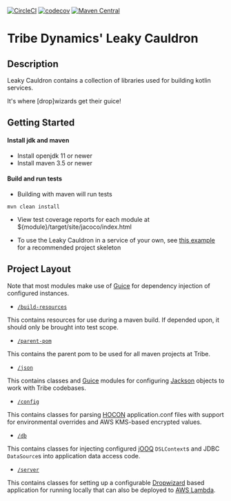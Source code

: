 [![CircleCI](https://circleci.com/gh/trib3/leakycauldron.svg?style=svg&circle-token=75d8c0fddf399e7d6393730422d42be35ef4f3b2)](https://circleci.com/gh/trib3/leakycauldron)
[![codecov](https://codecov.io/gh/trib3/leakycauldron/branch/master/graph/badge.svg?token=MmCucLTttM)](https://codecov.io/gh/trib3/leakycauldron)
[![Maven Central](https://maven-badges.herokuapp.com/maven-central/com.trib3/leakycauldron/badge.svg)](https://maven-badges.herokuapp.com/maven-central/com.trib3/leakycauldron/)

Tribe Dynamics' Leaky Cauldron
=======

Description
-----------
Leaky Cauldron contains a collection of libraries used for building kotlin services.

It's where [drop]wizards get their guice!

Getting Started
---------------
#### Install jdk and maven
* Install openjdk 11 or newer
* Install maven 3.5 or newer
#### Build and run tests
* Building with maven will run tests
```
mvn clean install
```
* View test coverage reports for each module at ${module}/target/site/jacoco/index.html

* To use the Leaky Cauldron in a service of your own, see [this example](https://github.com/trib3/example-cauldron-service)
  for a recommended project skeleton

Project Layout
--------------
Note that most modules make use of [Guice](https://github.com/google/guice) for 
dependency injection of configured instances.

* [`/build-resources`](https://github.com/trib3/leakycauldron/tree/master/build-resources)

This contains resources for use during a maven build.  If depended upon, it should only be
brought into test scope.

* [`/parent-pom`](https://github.com/trib3/leakycauldron/tree/master/parent-pom)

This contains the parent pom to be used for all maven projects at Tribe.

* [`/json`](https://github.com/trib3/leakycauldron/tree/master/json)

This contains classes and [Guice](https://github.com/google/guice) modules for configuring 
[Jackson](https://github.com/FasterXML/jackson) objects to work with Tribe codebases.

* [`/config`](https://github.com/trib3/leakycauldron/tree/master/config)

This contains classes for parsing [HOCON](https://github.com/lightbend/config) application.conf
files with support for environmental overrides and AWS KMS-based encrypted values.

* [`/db`](https://github.com/trib3/leakycauldron/tree/master/db)

This contains classes for injecting configured [jOOQ](https://www.jooq.org) `DSLContext`s and 
JDBC `DataSource`s into application data access code.

* [`/server`](https://github.com/trib3/leakycauldron/tree/master/server)

This contains classes for setting up a configurable [Dropwizard](https://dropwizard.io) based 
application for running locally that can also be deployed to 
[AWS Lambda](https://aws.amazon.com/lambda/).
